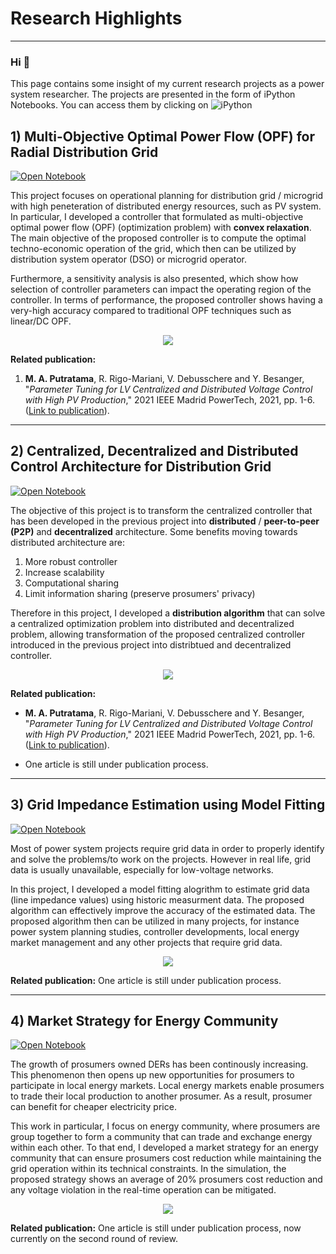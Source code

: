 # Research Highlights
---

### Hi 👋

  
  
This page contains some insight of my current research projects as a power system researcher. The projects are presented in the form of iPython Notebooks. You can access them by clicking on ![iPython](https://img.shields.io/badge/Jupyter-Open_Notebook-orange?logo=Jupyter)
  


## 1) Multi-Objective Optimal Power Flow (OPF) for Radial Distribution Grid

[![Open Notebook](https://img.shields.io/badge/Jupyter-Open_Notebook-orange?logo=Jupyter)](Projects/01_OPF_Multi_Objective.html)


This project focuses on operational planning for distribution grid / microgrid with high peneteration of distributed energy resources, such as PV system. In particular, I developed a controller that formulated as multi-objective optimal power flow (OPF) (optimization problem) with **convex relaxation**. The main objective of the proposed controller is to compute the optimal techno-economic operation of the grid, which then can be utilized by distribution system operator (DSO) or microgrid operator.


Furthermore, a sensitivity analysis is also presented, which show how selection of controller parameters can impact the operating region of the controller. In terms of performance, the proposed controller shows having a very-high accuracy compared to traditional OPF techniques such as linear/DC OPF.



<center><img src="Projects/images/01/OPF.png"/></center>

**Related publication:** 
1) **M. A. Putratama**, R. Rigo-Mariani, V. Debusschere and Y. Besanger, "_Parameter Tuning for LV Centralized and Distributed Voltage Control with High PV Production_," 2021 IEEE Madrid PowerTech, 2021, pp. 1-6. ([Link to publication](https://doi.org/10.1109/PowerTech46648.2021.9494802)).

---

## 2) Centralized, Decentralized and Distributed Control Architecture for Distribution Grid

[![Open Notebook](https://img.shields.io/badge/Jupyter-Open_Notebook-orange?logo=Jupyter)](Projects/02_Control_Architecture.html)


The objective of this project is to transform the centralized controller that has been developed in the previous project into **distributed** / **peer-to-peer (P2P)** and **decentralized** architecture. Some benefits moving towards distributed architecture are:
1. More robust controller
2. Increase scalability
3. Computational sharing
4. Limit information sharing (preserve prosumers' privacy)

Therefore in this project, I developed a **distribution algorithm** that can solve a centralized optimization problem into distributed and decentralized problem, allowing transformation of the proposed centralized controller introduced in the previous project into distribtued and decentralized controller.


<center><img src="Projects/images/02/02_thumbnail.png"/></center>


**Related publication:** 
- **M. A. Putratama**, R. Rigo-Mariani, V. Debusschere and Y. Besanger, "_Parameter Tuning for LV Centralized and Distributed Voltage Control with High PV Production_," 2021 IEEE Madrid PowerTech, 2021, pp. 1-6. ([Link to publication](https://doi.org/10.1109/PowerTech46648.2021.9494802)).

- One article is still under publication process.


---

## 3) Grid Impedance Estimation using Model Fitting

[![Open Notebook](https://img.shields.io/badge/Jupyter-Open_Notebook-orange?logo=Jupyter)](Projects/03_Impedance_Fitting_algorithm.html)

Most of power system projects require grid data in order to properly identify and solve the problems/to work on the projects. However in real life, grid data is usually unavailable, especially for low-voltage networks. 

In this project, I developed a model fitting alogrithm to estimate grid data (line impedance values) using historic measurment data. The proposed algorithm can effectively improve the accuracy of the estimated data. The proposed algorithm then can be utilized in many projects, for instance power system planning studies,  controller developments, local energy market management and any other projects that require grid data.


<center><img src="Projects/images/03/03_thumbnail.png"/></center>


**Related publication:** One article is still under publication process.


---

## 4) Market Strategy for Energy Community

[![Open Notebook](https://img.shields.io/badge/Jupyter-Open_Notebook-orange?logo=Jupyter)](Projects/04_Community_market.html)

The growth of prosumers owned DERs has been continously increasing. This phenomenon then opens up new opportunities for prosumers to participate in local energy markets. Local energy markets enable prosumers to trade their local production to another prosumer. As a result, prosumer can benefit for cheaper electricity price.


This work in particular, I focus on energy community, where prosumers are group together to form a community that can trade and exchange energy within each other. To that end, I developed a market strategy for an energy community that can ensure prosumers cost reduction while maintaining the grid operation within its technical constraints. In the simulation, the proposed strategy shows an average of 20% prosumers cost reduction and any voltage violation in the real-time operation can be mitigated.

<center><img src="Projects/images/04/04_thumbnail.png"/></center>


**Related publication:** One article is still under publication process, now currently on the second round of review.
